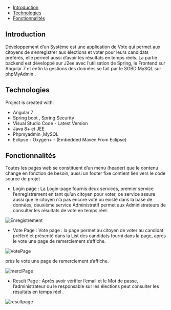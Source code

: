 * [Introduction](#introduction)
* [Technologies](#technologies)
* [Fonctionnalités](#Fonctionnalités)

## Introduction
Développement d’un Système est une application de Vote qui permet aux citoyens de s’enregistrer aux élections et voter pour leurs candidats préférés, elle permet aussi d’avoir les résultats en temps réels.
La partie backend est développé sur J2ee avec l’utilisation de Spring, le Frontend sur Angular 7 et enfin la gestions des données se fait par le SGBD MySQL sur phpMyAdmin .

	
## Technologies
Project is created with:

* Angular 7
* Spring boot , Spring Security 
* Visual Studio Code - Latest Version
* Java 8+ et JEE
* Phpmyadmin ,MySQL
* Eclipse - Oxygen+ - (Embedded Maven From Eclipse)
	
## Fonctionnalités 
Toutes les pages web se constituent d’un menu (header) que le contenu change en fonction de besoin, aussi un footer fixe contient lien vers le code source de projet 







* Login page :
La Login-page fournis deux services, premier service l’enregistrement en tant qu’un citoyen pour voter, ce service assure aussi que le citoyen n’a pas encore voté ou existé dans la base de données, deuxième service Administratif permet aux Administrateurs de consulter les résultats de vote en temps réel.

![Enregistrement](https://user-images.githubusercontent.com/51484343/81627291-203bfd00-93fe-11ea-8d9b-6d86cfab5fb6.png)


* Vote Page :
Vote page :  la page permet au citoyen de voter au candidat préféré et présenté dans la List des candidats fourni dans la page, après le vote une page de remerciement s’affiche.


![VotePage](https://user-images.githubusercontent.com/51484343/81627300-23cf8400-93fe-11ea-9c51-7a37a3fe9237.png)

près le vote une page de remerciement s’affiche.

![merciPage](https://user-images.githubusercontent.com/51484343/81627305-2631de00-93fe-11ea-9172-230f0f5338d1.png)


* Result Page :
Après avoir vérifier l’email et le Mot de passe, l’administrateur ou le responsable sur les élections peut consulter les résultats en temps réel .

![resultpage](https://user-images.githubusercontent.com/51484343/81627307-27630b00-93fe-11ea-9f4f-eb39ba16aa28.png)
